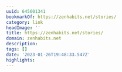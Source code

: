 ```yaml
---
uuid: 645601341
bookmarkOf: https://zenhabits.net/stories/
category: link
headImage: ''
title: https://zenhabits.net/stories/
domain: zenhabits.net
description:
tags: []
date: '2023-01-26T19:48:33.547Z'
highlights:
---
```




